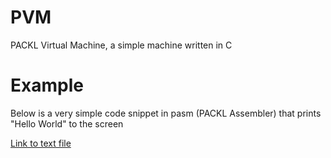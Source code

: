 # PVM
PACKL Virtual Machine, a simple machine written in C

# Example

Below is a very simple code snippet in pasm (PACKL Assembler) that prints "Hello World" to the screen

[Link to text file](./demo/demo.pasm)

```asm

```
